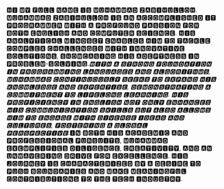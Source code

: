 🅷🅸 🅼🆈 🅵🆄🅻🅻 🅽🅰︎🅼🅴 🅸🆂︎ 🅼🆄🅷🅰︎🅼🅼🅰︎🅳 🆉🅰︎🅱︎🅸🅷🆄🅻🅻🅾︎🅷. 🅼🆄🅷🅰︎🅼🅼🅰︎🅳 🆉🅰︎🅱︎🅸🅷🆄🅻🅻🅾︎🅷 🅸🆂︎ 🅰︎🅽 🅰︎🅲🅲🅾︎🅼🅿︎🅻🅸🆂︎🅷🅴🅳 🅸🆃 🅿︎🆁🅾︎🅶🆁🅰︎🅼🅼🅴🆁 🆆🅸🆃🅷 🅰︎ 🅿︎🆁🅾︎🅵🅾︎🆄🅽🅳 🅿︎🅰︎🆂︎🆂︎🅸🅾︎🅽 🅵🅾︎🆁 🅱︎🅾︎🆃🅷 🅴🅽🅶🅻🅸🆂︎🅷 🅰︎🅽🅳 🅲🅾︎🅼🅿︎🆄🆃🅴🆁 🆂︎🅲🅸🅴🅽🅲🅴. 🅷🅸🆂︎ 🅰︎🅽🅰︎🅻🆈🆃🅸🅲🅰︎🅻 🅼🅸🅽🅳🆂︎🅴🆃 🅴🅽🅰︎🅱︎🅻🅴🆂︎ 🅷🅸🅼 🆃🅾︎ 🆃🅰︎🅲🅺🅻🅴 🅲🅾︎🅼🅿︎🅻🅴🆇 🅲🅷🅰︎🅻🅻🅴🅽🅶🅴🆂︎ 🆆🅸🆃🅷 🅸🅽🅽🅾︎🆅🅰︎🆃🅸🆅🅴 🆂︎🅾︎🅻🆄🆃🅸🅾︎🅽🆂︎, 🆂︎🅷🅾︎🆆🅲🅰︎🆂︎🅸🅽🅶 🅷🅸🆂︎ 🅰︎🅳🅴🅿︎🆃🅽🅴🆂︎🆂︎ 🅸🅽 🅿︎🆁🅾︎🅱︎🅻🅴🅼-🆂︎🅾︎🅻🆅🅸🅽🅶._🆆🅸🆃🅷 🅰︎ 🆂︎🆃🆁🅾︎🅽🅶 🅵🅾︎🆄🅽🅳🅰︎🆃🅸🅾︎🅽 🅸🅽 🅿︎🆁🅾︎🅶🆁🅰︎🅼🅼🅸🅽🅶 🅻🅰︎🅽🅶🆄🅰︎🅶🅴🆂︎ 🅰︎🅽🅳 🅰︎🅻🅶🅾︎🆁🅸🆃🅷🅼🆂︎, 🅼🆄🅷🅰︎🅼🅼🅰︎🅳 🅲🅾︎🅽🆃🅸🅽🆄🅾︎🆄🆂︎🅻🆈 🆂︎🅴🅴🅺🆂︎ 🆃🅾︎ 🅴🆇🅿︎🅰︎🅽🅳 🅷🅸🆂︎ 🅺🅽🅾︎🆆🅻🅴🅳🅶🅴 🅰︎🅽🅳 🅴🆇🅿︎🅴🆁🆃🅸🆂︎🅴, 🅳🅴🅼🅾︎🅽🆂︎🆃🆁🅰︎🆃🅸🅽🅶 🅰︎ 🅲🅾︎🅼🅼🅸🆃🅼🅴🅽🆃 🆃🅾︎ 🅻🅸🅵🅴🅻🅾︎🅽🅶 🅻🅴🅰︎🆁🅽🅸🅽🅶. 🅷🅸🆂︎ 🅿︎🆁🅾︎🅵🅸🅲🅸🅴🅽🅲🆈 🅸🅽 🅴🅽🅶🅻🅸🆂︎🅷 🅽🅾︎🆃 🅾︎🅽🅻🆈 🅴🅽🅷🅰︎🅽🅲🅴🆂︎ 🅷🅸🆂︎ 🅲🅾︎🅼🅼🆄🅽🅸🅲🅰︎🆃🅸🅾︎🅽 🆂︎🅺🅸🅻🅻🆂︎ 🅱︎🆄🆃 🅰︎🅻🆂︎🅾︎ 🅰︎🅻🅻🅾︎🆆🆂︎ 🅷🅸🅼 🆃🅾︎ 🅴🅽🅶🅰︎🅶🅴 🆆🅸🆃🅷 🅳🅸🆅🅴🆁🆂︎🅴 🅸🅳🅴🅰︎🆂︎ 🅰︎🅽🅳 🅲🆄🅻🆃🆄🆁🅴🆂︎, 🅵🅾︎🆂︎🆃🅴🆁🅸🅽🅶 🅰︎ 🅶🅻🅾︎🅱︎🅰︎🅻 🅿︎🅴🆁🆂︎🅿︎🅴🅲🆃🅸🆅🅴._🅸🅽 🅱︎🅾︎🆃🅷 🅷🅸🆂︎ 🅰︎🅲🅰︎🅳🅴🅼🅸🅲 🅰︎🅽🅳 🅿︎🆁🅾︎🅵🅴🆂︎🆂︎🅸🅾︎🅽🅰︎🅻 🅿︎🆄🆁🆂︎🆄🅸🆃🆂︎, 🅼🆄🅷🅰︎🅼🅼🅰︎🅳 🅴🆇🅴🅼🅿︎🅻🅸🅵🅸🅴🆂︎ 🅳🅸🅻🅸🅶🅴🅽🅲🅴, 🅲🆁🅴🅰︎🆃🅸🆅🅸🆃🆈, 🅰︎🅽🅳 🅰︎🅽 🆄🅽🆆🅰︎🆅🅴🆁🅸🅽🅶 🅳🆁🅸🆅🅴 🅵🅾︎🆁 🅴🆇🅲🅴🅻🅻🅴🅽🅲🅴. 🅷🅸🆂︎ 🅹🅾︎🆄🆁🅽🅴🆈 🅸🆂︎ 🅲🅷🅰︎🆁🅰︎🅲🆃🅴🆁🅸🆉🅴🅳 🅱︎🆈 🅰︎ 🅳🅴🆂︎🅸🆁🅴 🆃🅾︎ 🅿︎🆄🆂︎🅷 🅱︎🅾︎🆄🅽🅳🅰︎🆁🅸🅴🆂︎ 🅰︎🅽🅳 🅼🅰︎🅺🅴 🅼🅴🅰︎🅽🅸🅽🅶🅵🆄🅻 🅲🅾︎🅽🆃🆁🅸🅱︎🆄🆃🅸🅾︎🅽🆂︎ 🆃🅾︎ 🆃🅷🅴 🆃🅴🅲🅷 🅸🅽🅳🆄🆂︎🆃🆁🆈.
